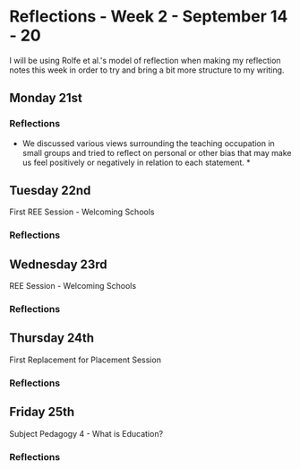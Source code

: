 Reflections - Week 2 - September 14 - 20
===
I will be using Rolfe et al.'s model of reflection when making my reflection notes this week in order to try and bring a bit more structure to my writing.

Monday 21st
---
### Reflections
* We discussed various views surrounding the teaching occupation in small groups and tried to reflect on personal or other bias that may make us feel positively or negatively in relation to each statement.
    * 

Tuesday 22nd
---
First REE Session - Welcoming Schools
### Reflections


Wednesday 23rd
---
REE Session - Welcoming Schools
### Reflections

Thursday 24th
---
First Replacement for Placement Session
### Reflections


Friday 25th
---
Subject Pedagogy 4 - What is Education?
### Reflections

